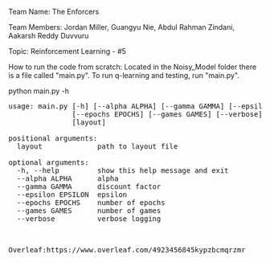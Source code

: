 Team Name: The Enforcers

Team Members: Jordan Miller, Guangyu Nie, Abdul Rahman Zindani, Aakarsh Reddy Duvvuru

Topic: Reinforcement Learning - #5

How to run the code from scratch: Located in the Noisy_Model folder there is a file called "main.py". To run q-learning and testing, run "main.py".

python main.py -h
<pre>
usage: main.py [-h] [--alpha ALPHA] [--gamma GAMMA] [--epsilon EPSILON]
               [--epochs EPOCHS] [--games GAMES] [--verbose]
               [layout]

positional arguments:
  layout             path to layout file

optional arguments:
  -h, --help         show this help message and exit
  --alpha ALPHA      alpha
  --gamma GAMMA      discount factor
  --epsilon EPSILON  epsilon
  --epochs EPOCHS    number of epochs
  --games GAMES      number of games
  --verbose          verbose logging
  <pre/>

Overleaf:https://www.overleaf.com/4923456845kypzbcmqrzmr
